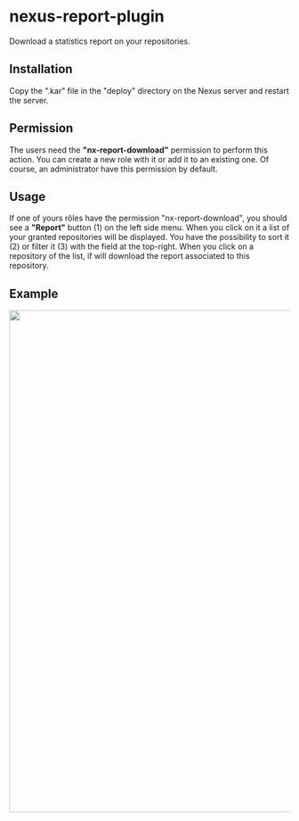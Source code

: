 # nexus-report-plugin

Download a statistics report on your repositories.

## Installation
Copy the ".kar" file in the "deploy" directory on the Nexus server and restart the server.

## Permission
The users need the **"nx-report-download"** permission to perform this action.
You can create a new role with it or add it to an existing one.
Of course, an administrator have this permission by default.

## Usage
If one of yours rôles have the permission "nx-report-download", you should see a **"Report"** button (1) on the left side menu.
When you click on it a list of your granted repositories will be displayed. You have the possibility to sort it (2) or filter it (3) with the field at the top-right.
When you click on a repository of the list, if will download the report associated to this repository.

## Example

<img src="https://zupimages.net/up/20/36/egx2.png" width="900"/>